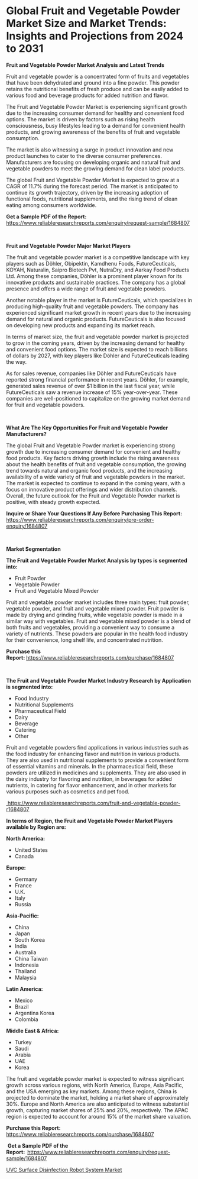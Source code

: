 <p><h1>Global Fruit and Vegetable Powder Market Size and Market Trends: Insights and Projections from 2024 to 2031</h1></p><p><strong>Fruit and Vegetable Powder Market Analysis and Latest Trends</strong></p>
<p><p>Fruit and vegetable powder is a concentrated form of fruits and vegetables that have been dehydrated and ground into a fine powder. This powder retains the nutritional benefits of fresh produce and can be easily added to various food and beverage products for added nutrition and flavor.</p><p>The Fruit and Vegetable Powder Market is experiencing significant growth due to the increasing consumer demand for healthy and convenient food options. The market is driven by factors such as rising health consciousness, busy lifestyles leading to a demand for convenient health products, and growing awareness of the benefits of fruit and vegetable consumption.</p><p>The market is also witnessing a surge in product innovation and new product launches to cater to the diverse consumer preferences. Manufacturers are focusing on developing organic and natural fruit and vegetable powders to meet the growing demand for clean label products.</p><p>The global Fruit and Vegetable Powder Market is expected to grow at a CAGR of 11.7% during the forecast period. The market is anticipated to continue its growth trajectory, driven by the increasing adoption of functional foods, nutritional supplements, and the rising trend of clean eating among consumers worldwide.</p></p>
<p><strong>Get a Sample PDF of the Report:&nbsp;</strong> <a href="https://www.reliableresearchreports.com/enquiry/request-sample/1684807">https://www.reliableresearchreports.com/enquiry/request-sample/1684807</a></p>
<p>&nbsp;</p>
<p><strong>Fruit and Vegetable Powder Major Market Players</strong></p>
<p><p>The fruit and vegetable powder market is a competitive landscape with key players such as Döhler, Obipektin, Kamdhenu Foods, FutureCeuticals, KOYAH, Naturalin, Saipro Biotech Pvt, NutraDry, and Aarkay Food Products Ltd. Among these companies, Döhler is a prominent player known for its innovative products and sustainable practices. The company has a global presence and offers a wide range of fruit and vegetable powders.</p><p>Another notable player in the market is FutureCeuticals, which specializes in producing high-quality fruit and vegetable powders. The company has experienced significant market growth in recent years due to the increasing demand for natural and organic products. FutureCeuticals is also focused on developing new products and expanding its market reach.</p><p>In terms of market size, the fruit and vegetable powder market is projected to grow in the coming years, driven by the increasing demand for healthy and convenient food options. The market size is expected to reach billions of dollars by 2027, with key players like Döhler and FutureCeuticals leading the way.</p><p>As for sales revenue, companies like Döhler and FutureCeuticals have reported strong financial performance in recent years. Döhler, for example, generated sales revenue of over $1 billion in the last fiscal year, while FutureCeuticals saw a revenue increase of 15% year-over-year. These companies are well-positioned to capitalize on the growing market demand for fruit and vegetable powders.</p></p>
<p>&nbsp;</p>
<p><strong>What Are The Key Opportunities For Fruit and Vegetable Powder Manufacturers?</strong></p>
<p><p>The global Fruit and Vegetable Powder market is experiencing strong growth due to increasing consumer demand for convenient and healthy food products. Key factors driving growth include the rising awareness about the health benefits of fruit and vegetable consumption, the growing trend towards natural and organic food products, and the increasing availability of a wide variety of fruit and vegetable powders in the market. The market is expected to continue to expand in the coming years, with a focus on innovative product offerings and wider distribution channels. Overall, the future outlook for the Fruit and Vegetable Powder market is positive, with steady growth expected.</p></p>
<p><strong>Inquire or Share Your Questions If Any Before Purchasing This Report:</strong> <a href="https://www.reliableresearchreports.com/enquiry/pre-order-enquiry/1684807">https://www.reliableresearchreports.com/enquiry/pre-order-enquiry/1684807</a></p>
<p>&nbsp;</p>
<p><strong>Market Segmentation</strong></p>
<p><strong>The Fruit and Vegetable Powder Market Analysis by types is segmented into:</strong></p>
<p><ul><li>Fruit Powder</li><li>Vegetable Powder</li><li>Fruit and Vegetable Mixed Powder</li></ul></p>
<p><p>Fruit and vegetable powder market includes three main types: fruit powder, vegetable powder, and fruit and vegetable mixed powder. Fruit powder is made by drying and grinding fruits, while vegetable powder is made in a similar way with vegetables. Fruit and vegetable mixed powder is a blend of both fruits and vegetables, providing a convenient way to consume a variety of nutrients. These powders are popular in the health food industry for their convenience, long shelf life, and concentrated nutrition.</p></p>
<p><strong>Purchase this Report:&nbsp;</strong><a href="https://www.reliableresearchreports.com/purchase/1684807">https://www.reliableresearchreports.com/purchase/1684807</a></p>
<p>&nbsp;</p>
<p><strong>The Fruit and Vegetable Powder Market Industry Research by Application is segmented into:</strong></p>
<p><ul><li>Food Industry</li><li>Nutritional Supplements</li><li>Pharmaceutical Field</li><li>Dairy</li><li>Beverage</li><li>Catering</li><li>Other</li></ul></p>
<p><p>Fruit and vegetable powders find applications in various industries such as the food industry for enhancing flavor and nutrition in various products. They are also used in nutritional supplements to provide a convenient form of essential vitamins and minerals. In the pharmaceutical field, these powders are utilized in medicines and supplements. They are also used in the dairy industry for flavoring and nutrition, in beverages for added nutrients, in catering for flavor enhancement, and in other markets for various purposes such as cosmetics and pet food.</p></p>
<p><a href="https://www.reliableresearchreports.com/fruit-and-vegetable-powder-r1684807">&nbsp;https://www.reliableresearchreports.com/fruit-and-vegetable-powder-r1684807</a></p>
<p><strong>In terms of Region, the Fruit and Vegetable Powder Market Players available by Region are:</strong></p>
<p>
    <p> <strong> North America: </strong>
        <ul>
            <li>United States</li>
            <li>Canada</li>
        </ul>
        </p> 
    <p> <strong> Europe: </strong>
        <ul>
            <li>Germany</li>
            <li>France</li>
            <li>U.K.</li>
            <li>Italy</li>
            <li>Russia</li>
        </ul>
        </p> 
    <p> <strong> Asia-Pacific: </strong>
        <ul>
            <li>China</li>
            <li>Japan</li>
            <li>South Korea</li>
            <li>India</li>
            <li>Australia</li>
            <li>China Taiwan</li>
            <li>Indonesia</li>
            <li>Thailand</li>
            <li>Malaysia</li>
        </ul>
        </p> 
    <p> <strong> Latin America: </strong>
        <ul>
            <li>Mexico</li>
            <li>Brazil</li>
            <li>Argentina Korea</li>
            <li>Colombia</li>
        </ul>
        </p> 
    <p> <strong> Middle East & Africa: </strong>
        <ul>
            <li>Turkey</li>
            <li>Saudi</li>
            <li>Arabia</li>
            <li>UAE</li>
            <li>Korea</li>
        </ul>
    </p>
    </p>
<p><p>The fruit and vegetable powder market is expected to witness significant growth across various regions, with North America, Europe, Asia Pacific, and the USA emerging as key markets. Among these regions, China is projected to dominate the market, holding a market share of approximately 30%. Europe and North America are also anticipated to witness substantial growth, capturing market shares of 25% and 20%, respectively. The APAC region is expected to account for around 15% of the market share valuation.</p></p>
<p><strong>Purchase this Report: </strong><a href="https://www.reliableresearchreports.com/purchase/1684807">https://www.reliableresearchreports.com/purchase/1684807</a></p>
<p>&nbsp;<strong>Get a Sample PDF of the Report:&nbsp;&nbsp;</strong><a href="https://www.reliableresearchreports.com/enquiry/request-sample/1684807">https://www.reliableresearchreports.com/enquiry/request-sample/1684807</a></p>
<p><strong></strong></p>
<p><p><a href="https://github.com/nicolacornish8787/Market-Research-Report-List-1/blob/main/uvc-surface-disinfection-robot-system-market.md">UVC Surface Disinfection Robot System Market</a></p></p>